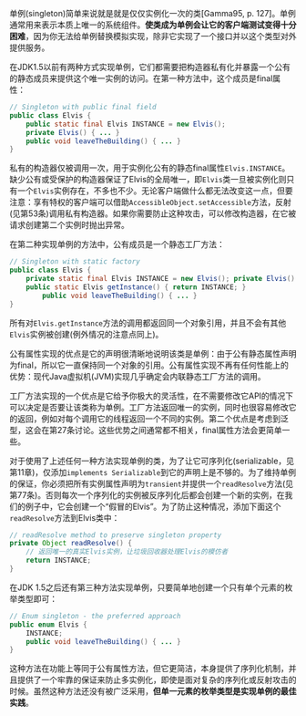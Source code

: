 单例(singleton)简单来说就是就是仅仅实例化一次的类[Gamma95, p. 127]。单例通常用来表示本质上唯一的系统组件。**使类成为单例会让它的客户端测试变得十分困难**，因为你无法给单例替换模拟实现，除非它实现了一个接口并以这个类型对外提供服务。

在JDK1.5以前有两种方式实现单例，它们都需要把构造器私有化并暴露一个公有的静态成员来提供这个唯一实例的访问。在第一种方法中，这个成员是final属性：  

```java
// Singleton with public final fieldpublic class Elvis {    public static final Elvis INSTANCE = new Elvis();    private Elvis() { ... }    public void leaveTheBuilding() { ... }}
```

私有的构造器仅被调用一次，用于实例化公有的静态final属性`Elvis.INSTANCE`。缺少公有或受保护的构造器保证了Elvis的全局唯一，即`Elvis`类一旦被实例化则只有一个`Elvis`实例存在，不多也不少。无论客户端做什么都无法改变这一点，但要注意：享有特权的客户端可以借助`AccessibleObject.setAccessible`方法，反射(见第53条)调用私有构造器。如果你需要防止这种攻击，可以修改构造器，在它被请求创建第二个实例时抛出异常。

在第二种实现单例的方法中，公有成员是一个静态工厂方法：  

```java
// Singleton with static factorypublic class Elvis {    private static final Elvis INSTANCE = new Elvis(); private Elvis() { ... }    public static Elvis getInstance() { return INSTANCE; }        public void leaveTheBuilding() { ... }}
```

所有对`Elvis.getInstance`方法的调用都返回同一个对象引用，并且不会有其他`Elvis`实例被创建(例外情况的注意点同上)。

公有属性实现的优点是它的声明很清晰地说明该类是单例：由于公有静态属性声明为final，所以它一直保持同一个对象的引用。公有属性实现不再有任何性能上的优势：现代Java虚拟机(JVM)实现几乎确定会内联静态工厂方法的调用。

工厂方法实现的一个优点是它给予你极大的灵活性，在不需要修改它API的情况下可以决定是否要让该类称为单例。工厂方法返回唯一的实例，同时也很容易修改它的返回，例如对每个调用它的线程返回一个不同的实例。第二个优点是考虑到泛型，这会在第27条讨论。这些优势之间通常都不相关，final属性方法会更简单一些。

对于使用了上述任何一种方法实现单例的类，为了让它可序列化(serializable，见第11章)，仅添加`implements Serializable`到它的声明上是不够的。为了维持单例的保证，你必须把所有实例属性声明为`transient`并提供一个`readResolve`方法(见第77条)。否则每次一个序列化的实例被反序列化后都会创建一个新的实例，在我们的例子中，它会创建一个“假冒的Elvis”。为了防止这种情况，添加下面这个`readResolve`方法到Elvis类中：  

```java
// readResolve method to preserve singleton propertyprivate Object readResolve() {    // 返回唯一的真实Elvis实例，让垃圾回收器处理Elvis的模仿者    return INSTANCE;}
```

在JDK 1.5之后还有第三种方法实现单例，只要简单地创建一个只有单个元素的枚举类型即可：

```java
// Enum singleton - the preferred approachpublic enum Elvis {    INSTANCE;    public void leaveTheBuilding() { ... }}
```

这种方法在功能上等同于公有属性方法，但它更简洁，本身提供了序列化机制，并且提供了一个牢靠的保证来防止多实例化，即使是面对复杂的序列化或反射攻击的时候。虽然这种方法还没有被广泛采用，**但单一元素的枚举类型是实现单例的最佳实践**。

